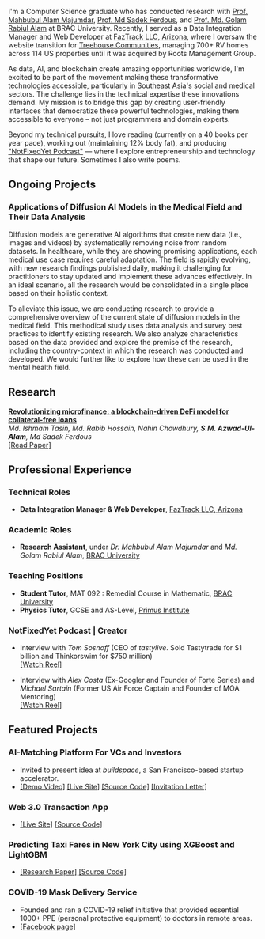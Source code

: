 I'm a Computer Science graduate who has conducted research with [Prof. Mahbubul Alam Majumdar](https://www.bracu.ac.bd/about/people/mahbubul-alam-majumdar-phd), [Prof. Md Sadek Ferdous](https://scholar.google.co.uk/citations?user=DnQAee0AAAAJ&hl=en), and [Prof. Md. Golam Rabiul Alam](https://scholar.google.com/citations?user=t4GrJR4AAAAJ&hl=en) at BRAC University. Recently, I served as a Data Integration Manager and Web Developer at [FazTrack LLC, Arizona](https://faztrack.com/), where I oversaw the website transition for [Treehouse Communities](https://rootsmg.com/), managing 700+ RV homes across 114 US properties until it was acquired by Roots Management Group.

As data, AI, and blockchain create amazing opportunities worldwide, I'm excited to be part of the movement making these transformative technologies accessible, particularly in Southeast Asia's social and medical sectors. The challenge lies in the technical expertise these innovations demand. My mission is to bridge this gap by creating user-friendly interfaces that democratize these powerful technologies, making them accessible to everyone – not just programmers and domain experts.

Beyond my technical pursuits, I love reading (currently on a 40 books per year pace), working out (maintaining 12% body fat), and producing ["NotFixedYet Podcast"](https://www.instagram.com/reel/C7qJdT0yI-Y/?utm_source=ig_web_copy_link&igsh=MzRlODBiNWFlZA==) — where I explore entrepreneurship and technology that shape our future. Sometimes I also write poems.

## Ongoing Projects

### Applications of Diffusion AI Models in the Medical Field and Their Data Analysis


Diffusion models are generative AI algorithms that create new data (i.e., images and videos) by systematically removing noise from random datasets. In healthcare, while they are showing promising applications, each medical use case requires careful adaptation. The field is rapidly evolving, with new research findings published daily, making it challenging for practitioners to stay updated and implement these advances effectively. In an ideal scenario, all the research would be consolidated in a single place based on their holistic context.

To alleviate this issue, we are conducting research to provide a comprehensive overview of the current state of diffusion models in the medical field. This methodical study uses data analysis and survey best practices to identify existing research. We also analyze characteristics based on the data provided and explore the premise of the research, including the country-context in which the research was conducted and developed. We would further like to explore how these can be used in the mental health field.


## Research
**[Revolutionizing microfinance: a blockchain-driven DeFi model for collateral-free loans](https://dspace.bracu.ac.bd/xmlui/handle/10361/21985)**  
*Md. Ishmam Tasin, Md. Rabib Hossain, Nahin Chowdhury, **S.M. Azwad-Ul-Alam**, Md Sadek Ferdous*   
[[Read Paper]](assets/manuscripts/microfinance.pdf)

## Professional Experience

### Technical Roles
- **Data Integration Manager & Web Developer**, [FazTrack LLC, Arizona](https://faztrack.com/)

### Academic Roles
- **Research Assistant**, under *Dr. Mahbubul Alam Majumdar* and *Md. Golam Rabiul Alam*, [BRAC University](https://www.bracu.ac.bd/)

### Teaching Positions
- **Student Tutor**, MAT 092 : Remedial Course in Mathematic, [BRAC University](https://www.bracu.ac.bd/)
- **Physics Tutor**, GCSE and AS-Level, [Primus Institute](https://www.facebook.com/PrimusInstitution)

### NotFixedYet Podcast | Creator                          
- Interview with *Tom Sosnoff* (CEO of *tastylive*. Sold Tastytrade for $1 billion and Thinkorswim for $750 million)                            
    [[Watch Reel]](https://www.instagram.com/reel/C7nI7bIhGQu/)        

- Interview with *Alex Costa* (Ex-Googler and Founder of Forte Series) and *Michael Sartain* (Former US Air Force Captain and Founder of MOA Mentoring)                                                    
    [[Watch Reel]](https://www.instagram.com/reel/C3de6C-yide/)


## Featured Projects
### AI-Matching Platform For VCs and Investors 
- Invited to present idea at *buildspace*, a San Francisco-based startup accelerator.                
- [[Demo Video]](https://www.instagram.com/reel/C9e6pG2hoMz/) [[Live Site]](https://youthventureai.streamlit.app/) [[Source Code]](https://github.com/Fahim-Azwad/youthventure.ai) [[Invitation Letter]](assets/invitation/buildspace.jpg)

### Web 3.0 Transaction App                                                    
- [[Live Site]](https://web3-app-windows-azwad-fahim.vercel.app/) [[Source Code]](https://github.com/Fahim-Azwad/web3-app)      

### Predicting Taxi Fares in New York City using XGBoost and LightGBM                                                      
- [[Research Paper]](https://github.com/errhythm/NYCTaxiFarePred/blob/main/Paper/Paper.pdf) [[Source Code]](https://github.com/errhythm/NYCTaxiFarePred/tree/main)			              	                          

### COVID-19 Mask Delivery Service
- Founded and ran a COVID-19 relief initiative that provided essential 1000+ PPE (personal protective equipment) to doctors in remote areas.               
- [[Facebook page]](https://www.facebook.com/MedicsKit)



<!-- 
<span style="font-size:18px;">[Blog](./blog.html)</span> for fun.
-->

<!-- 
<span style="font-size:18px;">[Miscellaneous](./miscellaneous.html)</span> to de-stress.
-->

